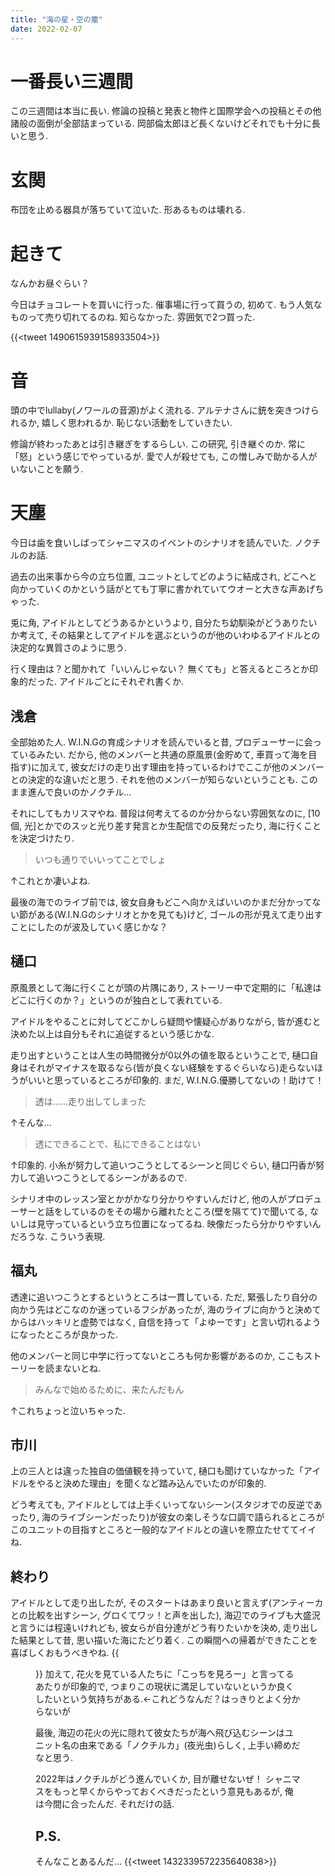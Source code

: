 ```yaml
---
title: "海の星・空の塵"
date: 2022-02-07
---
```


# 一番長い三週間
この三週間は本当に長い. 修論の投稿と発表と物件と国際学会への投稿とその他諸般の面倒が全部詰まっている. 岡部倫太郎ほど長くないけどそれでも十分に長いと思う.

# 玄関
布団を止める器具が落ちていて泣いた. 形あるものは壊れる.
# 起きて
なんかお昼ぐらい？

今日はチョコレートを買いに行った. 催事場に行って買うの, 初めて. もう人気なものって売り切れてるのね. 知らなかった. 雰囲気で2つ買った.

{{<tweet 1490615939158933504>}}

# 音
頭の中でlullaby(ノワールの音源)がよく流れる. アルテナさんに銃を突きつけられるか, 嬉しく思われるか. 恥じない活動をしていきたい.

修論が終わったあとは引き継ぎをするらしい. この研究, 引き継ぐのか. 常に「怒」という感じでやっているが. 愛で人が殺せても, この憎しみで助かる人がいないことを願う.

# 天塵
今日は歯を食いしばってシャニマスのイベントのシナリオを読んでいた. ノクチルのお話.

過去の出来事から今の立ち位置, ユニットとしてどのように結成され, どこへと向かっていくのかという話がとても丁寧に書かれていてウオーと大きな声あげちゃった.

兎に角, アイドルとしてどうあるかというより, 自分たち幼馴染がどうありたいか考えて, その結果としてアイドルを選ぶというのが他のいわゆるアイドルとの決定的な異質さのように思う.

行く理由は？と聞かれて「いいんじゃない？ 無くても」と答えるところとか印象的だった. アイドルごとにそれぞれ書くか.

## 浅倉
全部始めた人. W.I.N.Gの育成シナリオを読んでいると昔, プロデューサーに会っているみたい. だから, 他のメンバーと共通の原風景(金貯めて, 車買って海を目指す)に加えて, 彼女だけの走り出す理由を持っているわけでここが他のメンバーとの決定的な違いだと思う. それを他のメンバーが知らないということも. このまま進んで良いのかノクチル...

それにしてもカリスマやね. 普段は何考えてるのか分からない雰囲気なのに, [10個, 光]とかでのスッと光り差す発言とか生配信での反発だったり, 海に行くことを決定づけたり.
> いつも通りでいいってことでしょ

↑これとか凄いよね.

最後の海でのライブ前では, 彼女自身もどこへ向かえばいいのかまだ分かってない節がある(W.I.N.Gのシナリオとかを見ても)けど, ゴールの形が見えて走り出すことにしたのが波及していく感じかな？

## 樋口
原風景として海に行くことが頭の片隅にあり, ストーリー中で定期的に「私達はどこに行くのか？」というのが独白として表れている.

アイドルをやることに対してどこかしら疑問や懐疑心がありながら, 皆が進むと決めた以上は自分もそれに追従するという感じかな.

走り出すということは人生の時間微分が0以外の値を取るということで, 樋口自身はそれがマイナスを取るなら(皆が良くない経験をするぐらいなら)走らないほうがいいと思っているところが印象的. まだ, W.I.N.G.優勝してないの！助けて！

> 透は......走り出してしまった

↑そんな...


> 透にできることで、私にできることはない

↑印象的. 小糸が努力して追いつこうとしてるシーンと同じぐらい, 樋口円香が努力して追いつこうとしてるシーンがあるので.

シナリオ中のレッスン室とかがかなり分かりやすいんだけど, 他の人がプロデューサーと話をしているのをその場から離れたところ(壁を隔てて)で聞いてる, ないしは見守っているという立ち位置になってるね. 映像だったら分かりやすいんだろうな. こういう表現.

## 福丸
透達に追いつこうとするというところは一貫している. ただ, 緊張したり自分の向かう先はどこなのか迷っているフシがあったが, 海のライブに向かうと決めてからはハッキリと虚勢ではなく, 自信を持って「よゆーです」と言い切れるようになったところが良かった.

他のメンバーと同じ中学に行ってないところも何か影響があるのか, ここもストーリーを読まないとね.

> みんなで始めるために、来たんだもん

↑これちょっと泣いちゃった.
## 市川
上の三人とは違った独自の価値観を持っていて, 
樋口も聞けていなかった「アイドルをやると決めた理由」を聞くなど踏み込んでいたのが印象的.

どう考えても, アイドルとしては上手くいってないシーン(スタジオでの反逆であったり, 海のライブシーンだったり)が彼女の楽しそうな口調で語られるところがこのユニットの目指すところと一般的なアイドルとの違いを際立たせててイイね.

## 終わり
アイドルとして走り出したが, そのスタートはあまり良いと言えず(アンティーカとの比較を出すシーン, グロくてワッ！と声を出した), 海辺でのライブも大盛況と言うには程遠いけれども, 彼女らが自分達がどう有りたいかを決め, 走り出した結果として昔, 思い描いた海にたどり着く. この瞬間への帰着ができたことを喜ばしくおもうべきやね.
{{<figure src="/media/2022-02-07-shiny.png" alt="shiny">}}
加えて, 花火を見ている人たちに「こっちを見ろー」と言ってるあたりが印象的で, つまりこの現状に満足していないというか良くしたいという気持ちがある.←これどうなんだ？はっきりとよく分からないが

最後, 海辺の花火の光に隠れて彼女たちが海へ飛び込むシーンはユニット名の由来である「ノクチルカ」(夜光虫)らしく, 上手い締めだなと思う.

2022年はノクチルがどう進んでいくか, 目が離せないぜ！ シャニマスをもっと早くからやっておくべきだったという意見もあるが, 俺は今間に合ったんだ. それだけの話.
## P.S.
そんなことあるんだ...
{{<tweet 1432339572235640838>}}